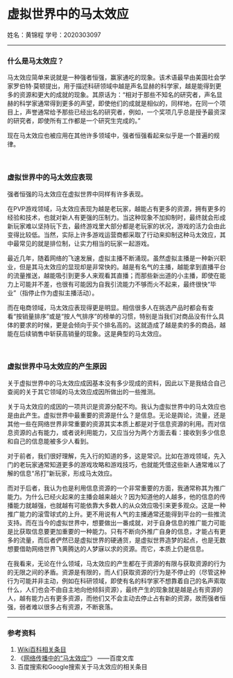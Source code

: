 # 虚拟世界中的马太效应
姓名：黄锦程
学号：2020303097

---
### 什么是马太效应？
马太效应简单来说就是一种强者恒强，赢家通吃的现象。该术语最早由美国社会学家罗伯特·莫顿提出，用于描述科研领域中越是声名显赫的科学家，越是能得到更多的资源和更大的成就的现象。其原话为：“相对于那些不知名的研究者，声名显赫的科学家通常得到更多的声望，即使他们的成就是相似的，同样地，在同一个项目上，声誉通常给予那些已经出名的研究者，例如，一个奖项几乎总是授予最资深的研究者，即使所有工作都是一个研究生完成的。”

现在马太效应也被应用在其他许多领域中，强者恒强看起来似乎是一个普遍的规律。

<br>

### 虚拟世界中的马太效应表现
强者恒强的马太效应在虚拟世界中同样有许多表现。

在PVP游戏领域，马太效应表现为越是老玩家，越能占有更多的资源，拥有更多的经验和技术，也就对新人有更强的压制力。当这种现象不加抑制时，最终就会形成新玩家难以坚持玩下去，最终游戏里大部分都是老玩家的状况，游戏的活力会由此变得比较低。当然，实际上许多游戏运营商都采取了行动来抑制这种马太效应，其中最常见的就是排位制，让实力相当的玩家一起游戏。

最近几年，随着网络的飞速发展，虚拟主播不断涌现。虽然虚拟主播是一种新兴职业，但是其马太效应的显现却是非常快的。越是有名气的主播，越能拿到直播平台的流量推送，越能吸引到更多人来观看其直播；而那些新出道的小主播，即使在能力上可能并不差，也很有可能因为自我引流能力不够而火不起来，最终很快“毕业”（指停止作为虚拟主播活动）。

而在电商领域，马太效应表现得更是明显。相信很多人在挑选产品时都会有查看“按销量排序”或是“按人气排序”的榜单的习惯，特别是当我们对商品没有什么具体的要求的时候，更是会倾向于买个排名高的。这就造成了越是卖的多的商品，越能在后续销售中斩获高销量的现象。这是典型的马太效应。

<br>

### 虚拟世界中马太效应的产生原因
关于虚拟世界中的马太效应成因基本没有多少现成的资料，因此以下是我结合自己查阅的关于其它领域的马太效应成因所做出的一些推测。

关于马太效应的成因的一项共识是资源分配不均。我认为虚拟世界中的马太效应也是由此产生。虚拟世界中最重要的资源是什么？是信息。无论是舆论，流量，还是其他一些在网络世界非常重要的资源其实本质上都是对于信息资源的利用。而对信息资源的占有能力，或者说利用能力，又应当分为两个方面去看：接收到多少信息和自己的信息能被多少人看到。

对于前者，我们很好理解，先入行的知道的多，这是常识。比如在游戏领域，先入门的老玩家通常知道更多的游戏攻略和游戏技巧，也就能凭借这些新人通常难以了解的信息“吊打”新玩家，形成马太效应。

而对于后者，我认为也是利用信息资源的一个非常重要的方面，我通常称其为推广能力。为什么已经火起来的主播会越来越火？因为知道他的人越多，他的信息的传播能力就越强，也就越有可能依靠大多数人的从众效应吸引来更多观众。这是一种推广能力的滚雪球式的上升。更不用说有人气的主播通常还能得到平台的一些推流支持。而在当今的虚拟世界中，想要做出一番成就，对于自身信息的推广能力可能是比获取信息要更加重要的一种能力。只有不断向外推广自身的信息，才能占有更多的流量，而后者俨然已是虚拟世界的硬通货，是虚拟世界造梦的起点，也是无数想要借助网络世界飞黄腾达的人梦寐以求的资源。而它，本质上仍是信息。

在我看来，无论在什么领域，马太效应的产生都在于资源的有限与获取资源的行为的无限之间的矛盾。资源是有限的，而人们获取资源的行为是不停止的（尽管这种行为可能并非主动，例如在科研领域，即使有名的科学家不想靠着自己的名声索取什么，人们也会不由自主地向他倾斜资源），最终产生的现象就是越是占有资源的人，越有能力占有更多资源，而他们又不会主动去停止占有新的资源，故而强者恒强，弱者难以很多占有资源，不断衰落。

---
### 参考资料
1. [Wiki百科相关条目](https://zh.wikipedia.org/wiki/%E9%A9%AC%E5%A4%AA%E6%95%88%E5%BA%94#%E6%87%89%E7%94%A8)
2. 《[网络传播中的“马太效应”](https://wenku.baidu.com/view/f4ec5ea852e79b89680203d8ce2f0066f533649d.html?_wkts_=1683897028388&bdQuery=%E9%A9%AC%E5%A4%AA%E6%95%88%E5%BA%94+%E8%99%9A%E6%8B%9F%E4%B8%96%E7%95%8C)》 ——百度文库
3. 百度搜索和Google搜索关于马太效应的相关条目

